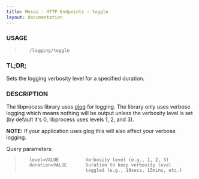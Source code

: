 ```yaml
---
title: Mesos - HTTP Endpoints - toggle
layout: documentation
---
```

<!--- This is an automatically generated file. DO NOT EDIT! --->

### USAGE ###
>        /logging/toggle

### TL;DR; ###
Sets the logging verbosity level for a specified duration.

### DESCRIPTION ###
The libprocess library uses [glog][glog] for logging. The library
only uses verbose logging which means nothing will be output unless
the verbosity level is set (by default it's 0, libprocess uses levels 1, 2, and 3).

**NOTE:** If your application uses glog this will also affect
your verbose logging.

Query parameters:

>        level=VALUE          Verbosity level (e.g., 1, 2, 3)
>        duration=VALUE       Duration to keep verbosity level
>                             toggled (e.g., 10secs, 15mins, etc.)


[glog]: https://code.google.com/p/google-glog
